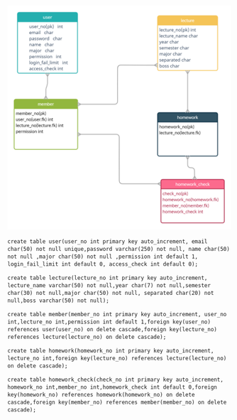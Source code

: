 ![dbimage](https://github.com/Ewha-Project-T/backend/blob/main/db_table.png?raw=true)


```create table user(user_no int primary key auto_increment, email char(50) not null unique,password varchar(250) not null, name char(50) not null ,major char(50) not null ,permission int default 1, login_fail_limit int default 0, access_check int default 0);```   


```create table lecture(lecture_no int primary key auto_increment, lecture_name varchar(50) not null,year char(7) not null,semester char(30) not null,major char(50) not null, separated char(20) not null,boss varchar(50) not null);```   

```create table member(member_no int primary key auto_increment, user_no int,lecture_no int,permission int default 1,foreign key(user_no) references user(user_no) on delete cascade,foreign key(lecture_no) references lecture(lecture_no) on delete cascade);```   

```create table homework(homework_no int primary key auto_increment, lecture_no int,foreign key(lecture_no) references lecture(lecture_no) on delete cascade);```   

```create table homework_check(check_no int primary key auto_increment, homework_no int,member_no int,homework_check int default 0,foreign key(homework_no) references homework(homework_no) on delete cascade,foreign key(member_no) references member(member_no) on delete cascade);```   
